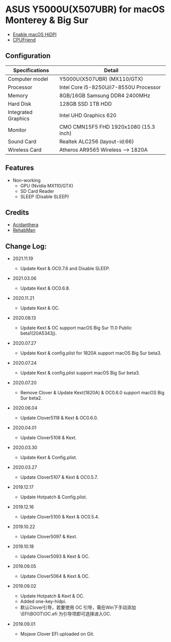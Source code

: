 # ASUS Y5000U(X507UBR) for macOS Monterey & Big Sur

- [Enable macOS HiDPI](https://github.com/lgs3137/ASUS_Y5000U_X507UBR-macOS/tree/master/one-key-hidpi)
- [CPUFriend](https://github.com/daliansky/XiaoMi-Pro/tree/master/one-key-cpufriend)

## Configuration

| Specifications | Detail                                                  |
| ------------------- | -------------------------------------------|
| Computer model      | Y5000U(X507UBR) (MX110/GTX)                |
| Processor           | Intel Core i5-8250U/i7-8550U Processor     |
| Memory              | 8GB/16GB Samsung DDR4 2400MHz              |
| Hard Disk           | 128GB SSD 1TB HDD   			   |
| Integrated Graphics | Intel UHD Graphics 620                     |
| Monitor             | CMO CMN15F5 FHD 1920x1080 (15.3 inch)      |
| Sound Card          | Realtek ALC256 (layout-id:66)              |
| Wireless Card       | Atheros AR9565 Wireless --> 1820A          |

## Features

* Non-working
   * GPU (Nvidia MX110/GTX)
   * SD Card Reader
   * SLEEP (Disable SLEEP)

## Credits

- [Acidanthera](https://github.com/acidanthera)
- [RehabMan](https://github.com/RehabMan)

## Change Log:

- 2021.11.19
	- Update Kext & OC0.7.6 and Disable SLEEP.

- 2021.03.06
	- Update Kext & OC0.6.8.

- 2020.11.21
	- Update Kext & OC.

- 2020.08.13
	- Update Kext & OC support macOS Big Sur 11.0 Public beta1(20A5343j).

- 2020.07.27
	- Update Kext & config.plist for 1820A support macOS Big Sur beta3.

- 2020.07.24
	- Update Kext & config.plist support macOS Big Sur beta3.

- 2020.07.20
	- Remove Clover & Update Kext(1820A) & OC0.6.0 support macOS Big Sur beta2.

- 2020.06.04
	- Update Clover5118 & Kext & OC0.6.0.

- 2020.04.01
	- Update Clover5108 & Kext.

- 2020.03.30
	- Update Kext & Config.plist.

- 2020.03.27
	- Update Clover5107 & Kext & OC0.5.7.

- 2019.12.17
	- Update Hotpatch & Config.plist.

- 2019.12.16
	- Update Clover5100 & Kext & OC0.5.4.

- 2019.10.22
	- Update Clover5097 & Kext.

- 2019.10.18
	- Update Clover5093 & Kext & OC.

- 2019.09.05
	- Update Clover5064 & Kext & OC.

- 2019.09.02
	- Update Hotpatch & Kext & OC.
	- Added one-key-hidpi.
	- 默认Clover引导，若要使用 OC 引导，需在Win下手动添加 \EFI\BOOT\OC.efi 为引导项即可选择进入OC.

- 2019.09.01
	- Mojave Clover EFI uploaded on Git.


